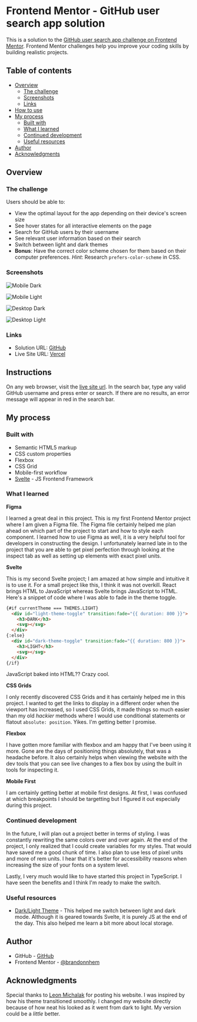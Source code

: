 # Frontend Mentor - GitHub user search app solution

This is a solution to the [GitHub user search app challenge on Frontend Mentor](https://www.frontendmentor.io/challenges/github-user-search-app-Q09YOgaH6). Frontend Mentor challenges help you improve your coding skills by building realistic projects. 

## Table of contents

- [Overview](#overview)
  - [The challenge](#the-challenge)
  - [Screenshots](#screenshot)
  - [Links](#links)
- [How to use](#instructions)
- [My process](#my-process)
  - [Built with](#built-with)
  - [What I learned](#what-i-learned)
  - [Continued development](#continued-development)
  - [Useful resources](#useful-resources)
- [Author](#author)
- [Acknowledgments](#acknowledgments)

## Overview

### The challenge

Users should be able to:

- View the optimal layout for the app depending on their device's screen size
- See hover states for all interactive elements on the page
- Search for GitHub users by their username
- See relevant user information based on their search
- Switch between light and dark themes
- **Bonus**: Have the correct color scheme chosen for them based on their computer preferences. _Hint_: Research `prefers-color-scheme` in CSS.

### Screenshots

![Mobile Dark](./images/mobile_dark.png)

![Mobile Light](./images/mobile_light.png)

![Desktop Dark](./images/desktop_dark.png)

![Desktop Light](./images/desktop_light.png)


### Links

- Solution URL: [GitHub](https://github.com/brandonnhem/github-profile-grabber)
- Live Site URL: [Vercel](https://github-grabber.vercel.app)

## Instructions

On any web browser, visit the [live site url](https://github-grabber.vercel.app). In the search bar, type any valid GitHub username and press enter or search. If there are no results, an error message will appear in red in the search bar.

## My process

### Built with

- Semantic HTML5 markup
- CSS custom properties
- Flexbox
- CSS Grid
- Mobile-first workflow
- [Svelte](https://svelte.dev/) - JS Frontend Framework

### What I learned

**Figma**

I learned a great deal in this project. This is my first Frontend Mentor project where I am given a Figma file. The Figma file certainly helped me plan ahead on which part of the project to start and how to style each component. I learned how to use Figma as well, it is a very helpful tool for developers in constructing the design. I unfortunately learned late in to the project that you are able to get pixel perfection through looking at the inspect tab as well as setting up elements with exact pixel units.


**Svelte**

This is my second Svelte project; I am amazed at how simple and intuitive it is to use it. For a small project like this, I think it was not overkill. React brings HTML to JavaScript whereas Svelte brings JavaScript to HTML. Here's a snippet of code where I was able to fade in the theme toggle.

```html
{#if currentTheme === THEMES.LIGHT}
  <div id="light-theme-toggle" transition:fade="{{ duration: 800 }}">
    <h3>DARK</h3>
    <svg></svg>
  </div>
{:else}
  <div id="dark-theme-toggle" transition:fade="{{ duration: 800 }}">
    <h3>LIGHT</h3>
    <svg></svg>
  </div>
{/if}
```
JavaScript baked into HTML?? Crazy cool.

**CSS Grids**

I only recently discovered CSS Grids and it has certainly helped me in this project. I wanted to get the links to display in a different order when the viewport has increased, so I used CSS Grids, it made things so much easier than my old _hackier_ methods where I would use conditional statements or flatout `absolute: position`. Yikes. I'm getting better I promise.

**Flexbox**

I have gotten more familiar with flexbox and am happy that I've been using it more. Gone are the days of positioning things absolutely, that was a headache before. It also certainly helps when viewing the website with the dev tools that you can see live changes to a flex box by using the built in tools for inspecting it.

**Mobile First**

I am certainly getting better at mobile first designs. At first, I was confused at which breakpoints I should be targetting but I figured it out especially during this project.

### Continued development

In the future, I will plan out a project better in terms of styling. I was constantly rewriting the same colors over and over again. At the end of the project, I only realized that I could create variables for my styles. That would have saved me a good chunk of time. I also plan to use less of pixel units and more of rem units. I hear that it's better for accessibility reasons when increasing the size of your fonts on a system level.

Lastly, I very much would like to have started this project in TypeScript. I have seen the benefits and I think I'm ready to make the switch.

### Useful resources

- [Dark/Light Theme](https://dev.to/lenaschnedlitz/create-a-simple-dark-mode-toggle-with-svelte-4b3g) - This helped me switch between light and dark mode. Although it is geared towards Svelte, it is purely JS at the end of the day. This also helped me learn a bit more about local storage.

## Author

- GitHub - [GitHub](https://github.com/brandonnhem)
- Frontend Mentor - [@brandonnhem](https://www.frontendmentor.io/profile/brandonnhem)

## Acknowledgments

Special thanks to [Leon Michalak](https://github.com/NinjaInShade) for posting his website. I was inspired by how his theme transitioned smoothly. I changed my website directly because of how neat his looked as it went from dark to light. My version could be a _little_ better.
